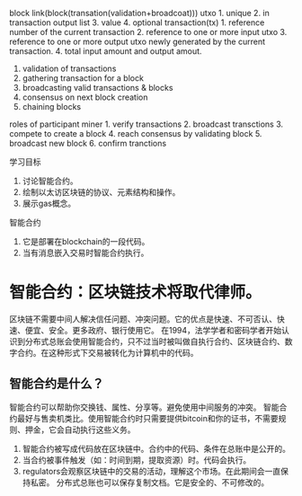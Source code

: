 block link(block(transation(validation+broadcoat)))
utxo
    1. unique
    2. in transaction output list
    3. value
    4. optional
transaction(tx)
    1. reference number of the current transaction
    2. reference to one or more input utxo
    3. reference to one or more output utxo newly generated by the current transaction.
    4. total input amount and output amout.

1. validation of transactions
2. gathering transaction for a block
3. broadcasting valid transactions & blocks
4. consensus on next block creation
5. chaining blocks

roles of participant
miner
    1. verify transactions
    2. broadcast transctions
    3. compete to create a block
    4. reach consensus by validating block
    5. broadcast new block
    6. confirm tranctions


学习目标
1. 讨论智能合约。
2. 绘制以太访区块链的协议、元素结构和操作。
3. 展示gas概念。

智能合约
1. 它是部署在blockchain的一段代码。
2. 当有消息嵌入交易时智能合约执行。

# 智能合约：区块链技术将取代律师。

区块链不需要中间人解决信任问题、冲突问题。它的优点是快速、不可否认、快速、便宜、安全。更多政府、银行使用它。
在1994，法学学者和密码学者开始认识到分布式总账会使用智能合约，只不过当时被叫做自执行合约、区块链合约、数字合约。在这种形式下交易被转化为计算机中的代码。

## 智能合约是什么？

智能合约可以帮助你交换钱、属性、分享等。避免使用中间服务的冲突。
智能合约最好与售卖机类比。使用智能合约时只需要提供bitcoin和你的证书，不需要规则、押金，它会自动执行这些义务。
1. 智能合约被写成代码放在区块链中。合约中的代码、条件在总账中是公开的。
2. 当合约被事件触发（如：时间到期，提取资源）时。代码会执行。
3. regulators会观察区块链中的交易的活动，理解这个市场。在此期间会一直保持私密。
分布式总账也可以保存复制文档。它是安全的、不可修改的。

